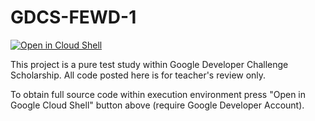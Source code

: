 # GDCS-FEWD-1

[![Open in Cloud Shell](http://gstatic.com/cloudssh/images/open-btn.png)](https://console.cloud.google.com/cloudshell/open?git_repo=https://github.com/AndreyLavrov/GDCS-FEWD-1&page=editor)

This project is a pure test study within Google Developer Challenge Scholarship.
All code posted here is for teacher's review only.

To obtain full source code within execution environment press "Open in Google Cloud Shell" button above (require Google Developer Account).
